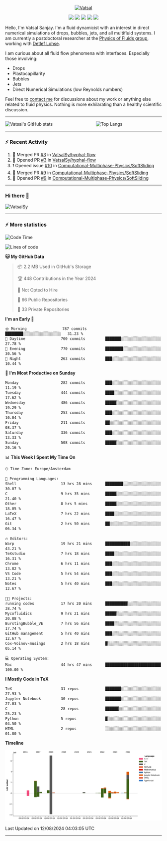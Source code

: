 <center>

[<img alt="Vatsal" width="200px" src="https://www.dropbox.com/s/dxyybgtblo8er6h/Logo_Vatsal_Vector.png?raw=1">](https://www.vatsalsanjay.com)

[<img src="https://img.shields.io/badge/googlescholar-4285F4?&style=for-the-badge&logo=googlescholar&logoColor=white">](https://scholar.google.com/citations?hl=en&user=67aQviYAAAAJ)
[<img src="https://img.shields.io/static/v1.svg?&style=for-the-badge&logo=ResearchGate&label=&message=ResearchGate&logoColor=white&color=green">](https://www.researchgate.net/profile/Vatsal-Sanjay-2)
[<img src="https://img.shields.io/badge/twitter-1DA1F2?&style=for-the-badge&logo=twitter&logoColor=white">](https://twitter.com/VatsalSanjay)
[<img src="https://img.shields.io/badge/linkedin-0A66C2?&style=for-the-badge&logo=linkedin">](https://www.linkedin.com/in/vatsalsanjay/)
[<img src="https://img.shields.io/badge/orcid-A6CE39?&style=for-the-badge&logo=orcid&logoColor=white">](https://orcid.org/0000-0002-4293-6099)

</center>

Hello, I'm Vatsal Sanjay. I'm a fluid dynamicist with an interest in direct numerical simulations of drops, bubbles, jets, and all multifluid systems. I am currently a postdoctoral researcher at the [Physics of Fluids group](https://pof.tnw.utwente.nl), working with [Detlef Lohse](https://en.wikipedia.org/wiki/Detlef_Lohse). 

I am curious about all fluid flow phenomena with interfaces. Especially those involving:

- Drops
- Plastocapillarity
- Bubbles
- Jets
- Direct Numerical Simulations (low Reynolds numbers)

Feel free to [contact me](mailto:contact@vatsalsanjay.com) for discussions about my work or anything else related to fluid physics. Nothing is more exhilarating than a healthy scientific discussion.

<!-- ![Vatsal's GitHub stats](https://github-readme-stats-xi-wine-74.vercel.app/api?username=VatsalSy&show_icons=true&theme=vision-friendly-dark)

![Top Langs](https://github-readme-stats-xi-wine-74.vercel.app/api/top-langs/?username=VatsalSy&layout=compact&theme=vision-friendly-dark) -->

---
<div style="display: flex; justify-content: space-between;">
    <img src="https://github-readme-stats-xi-wine-74.vercel.app/api?username=VatsalSy&show_icons=true&theme=vision-friendly-dark" alt="Vatsal's GitHub stats" style="width: 55%;">
    <img src="https://github-readme-stats-xi-wine-74.vercel.app/api/top-langs/?username=VatsalSy&layout=compact&theme=vision-friendly-dark" alt="Top Langs" style="width: 42%;">
</div>

---

### :zap: Recent Activity

<!--START_SECTION:activity-->
1. 🎉 Merged PR [#3](https://github.com/VatsalSy/hyphal-flow/pull/3) in [VatsalSy/hyphal-flow](https://github.com/VatsalSy/hyphal-flow)
2. 💪 Opened PR [#3](https://github.com/VatsalSy/hyphal-flow/pull/3) in [VatsalSy/hyphal-flow](https://github.com/VatsalSy/hyphal-flow)
3. ❗ Opened issue [#10](https://github.com/Computational-Multiphase-Physics/SoftSliding/issues/10) in [Computational-Multiphase-Physics/SoftSliding](https://github.com/Computational-Multiphase-Physics/SoftSliding)
4. 🎉 Merged PR [#9](https://github.com/Computational-Multiphase-Physics/SoftSliding/pull/9) in [Computational-Multiphase-Physics/SoftSliding](https://github.com/Computational-Multiphase-Physics/SoftSliding)
5. 💪 Opened PR [#9](https://github.com/Computational-Multiphase-Physics/SoftSliding/pull/9) in [Computational-Multiphase-Physics/SoftSliding](https://github.com/Computational-Multiphase-Physics/SoftSliding)
<!--END_SECTION:activity-->
---

### Hi there 👋
<p align="left"> <img src="https://komarev.com/ghpvc/?username=VatsalSy&label=Profile%20views&color=orange&style=for-the-badge" alt="VatsalSy" /> </p>

---
### :zap: More statistics

<!--START_SECTION:waka-->
![Code Time](http://img.shields.io/badge/Code%20Time-119%20hrs%2034%20mins-blue)

![Lines of code](https://img.shields.io/badge/From%20Hello%20World%20I%27ve%20Written-19.2%20million%20lines%20of%20code-blue)

**🐱 My GitHub Data** 

> 📦 2.2 MB Used in GitHub's Storage 
 > 
> 🏆 448 Contributions in the Year 2024
 > 
> 🚫 Not Opted to Hire
 > 
> 📜 66 Public Repositories 
 > 
> 🔑 33 Private Repositories 
 > 
**I'm an Early 🐤** 

```text
🌞 Morning                787 commits         ████████░░░░░░░░░░░░░░░░░   31.23 % 
🌆 Daytime                700 commits         ███████░░░░░░░░░░░░░░░░░░   27.78 % 
🌃 Evening                770 commits         ████████░░░░░░░░░░░░░░░░░   30.56 % 
🌙 Night                  263 commits         ███░░░░░░░░░░░░░░░░░░░░░░   10.44 % 
```
📅 **I'm Most Productive on Sunday** 

```text
Monday                   282 commits         ███░░░░░░░░░░░░░░░░░░░░░░   11.19 % 
Tuesday                  444 commits         ████░░░░░░░░░░░░░░░░░░░░░   17.62 % 
Wednesday                486 commits         █████░░░░░░░░░░░░░░░░░░░░   19.29 % 
Thursday                 253 commits         ███░░░░░░░░░░░░░░░░░░░░░░   10.04 % 
Friday                   211 commits         ██░░░░░░░░░░░░░░░░░░░░░░░   08.37 % 
Saturday                 336 commits         ███░░░░░░░░░░░░░░░░░░░░░░   13.33 % 
Sunday                   508 commits         █████░░░░░░░░░░░░░░░░░░░░   20.16 % 
```


📊 **This Week I Spent My Time On** 

```text
🕑︎ Time Zone: Europe/Amsterdam

💬 Programming Languages: 
Shell                    13 hrs 28 mins      ████████░░░░░░░░░░░░░░░░░   30.07 % 
C                        9 hrs 35 mins       █████░░░░░░░░░░░░░░░░░░░░   21.40 % 
Other                    8 hrs 5 mins        █████░░░░░░░░░░░░░░░░░░░░   18.05 % 
LaTeX                    7 hrs 22 mins       ████░░░░░░░░░░░░░░░░░░░░░   16.47 % 
Git                      2 hrs 50 mins       ██░░░░░░░░░░░░░░░░░░░░░░░   06.34 % 

🔥 Editors: 
Warp                     19 hrs 21 mins      ███████████░░░░░░░░░░░░░░   43.21 % 
TeXstudio                7 hrs 18 mins       ████░░░░░░░░░░░░░░░░░░░░░   16.31 % 
Chrome                   6 hrs 11 mins       ███░░░░░░░░░░░░░░░░░░░░░░   13.82 % 
VS Code                  5 hrs 54 mins       ███░░░░░░░░░░░░░░░░░░░░░░   13.21 % 
Notes                    5 hrs 40 mins       ███░░░░░░░░░░░░░░░░░░░░░░   12.67 % 

🐱‍💻 Projects: 
running codes            17 hrs 20 mins      ██████████░░░░░░░░░░░░░░░   38.74 % 
Mycofluidics             9 hrs 21 mins       █████░░░░░░░░░░░░░░░░░░░░   20.88 % 
BurstingBubble_VE        7 hrs 56 mins       ████░░░░░░░░░░░░░░░░░░░░░   17.74 % 
GitHub management        5 hrs 40 mins       ███░░░░░░░░░░░░░░░░░░░░░░   12.67 % 
Cox-Voinov-musings       2 hrs 18 mins       █░░░░░░░░░░░░░░░░░░░░░░░░   05.14 % 

💻 Operating System: 
Mac                      44 hrs 47 mins      █████████████████████████   100.00 % 
```

**I Mostly Code in TeX** 

```text
TeX                      31 repos            ███████░░░░░░░░░░░░░░░░░░   27.93 % 
Jupyter Notebook         30 repos            ███████░░░░░░░░░░░░░░░░░░   27.03 % 
C                        28 repos            ██████░░░░░░░░░░░░░░░░░░░   25.23 % 
Python                   5 repos             █░░░░░░░░░░░░░░░░░░░░░░░░   04.50 % 
HTML                     2 repos             ░░░░░░░░░░░░░░░░░░░░░░░░░   01.80 % 
```



**Timeline**

![Lines of Code chart](https://raw.githubusercontent.com/VatsalSy/VatsalSy/main/assets/bar_graph.png)


 Last Updated on 12/08/2024 04:03:05 UTC
<!--END_SECTION:waka-->
---
